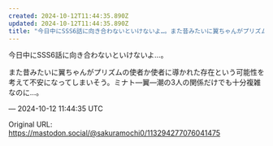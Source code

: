 ```yaml
---
created: 2024-10-12T11:44:35.890Z
updated: 2024-10-12T11:44:35.890Z
title: "今日中にSSS6話に向き合わないといけないよ…。また昔みたいに翼ちゃんがプリズムの使者か使者に導かれた存在という可能性を考えて不安になってしまいそう。ミナト―翼[...]"
---
```


<p>今日中にSSS6話に向き合わないといけないよ…。</p><p>また昔みたいに翼ちゃんがプリズムの使者か使者に導かれた存在という可能性を考えて不安になってしまいそう。ミナト―翼―潮の3人の関係だけでも十分複雑なのに…。</p>

&mdash; 2024-10-12 11:44:35 UTC

Original URL: https://mastodon.social/@sakuramochi0/113294277076041475
